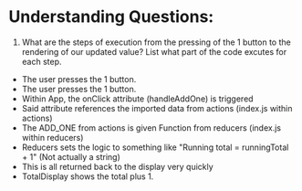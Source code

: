 # Understanding Questions:

1. What are the steps of execution from the pressing of the 1 button to the rendering of our updated value? List what part of the code excutes for each step.

- The user presses the 1 button.
- The user presses the 1 button.
- Within App, the onClick attribute (handleAddOne) is triggered
- Said attribute references the imported data from actions (index.js within actions)
- The ADD_ONE from actions is given Function from reducers (index.js within reducers)
- Reducers sets the logic to something like "Running total = runningTotal + 1" (Not actually a string)
- This is all returned back to the display very quickly
- TotalDisplay shows the total plus 1.
